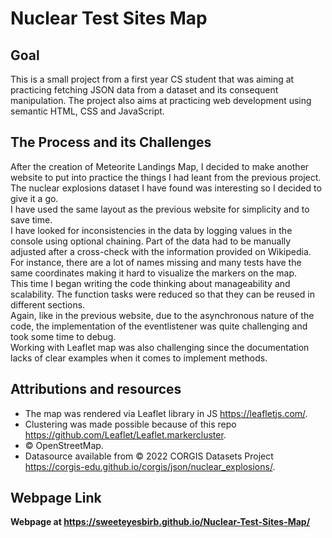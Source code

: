 # Nuclear Test Sites  Map

## Goal
This is a small project from a first year CS student that was aiming at practicing fetching JSON data from a dataset and its consequent manipulation. The project also aims at practicing web development using semantic HTML, CSS and JavaScript.

## The Process and its Challenges
After the creation of Meteorite Landings Map, I decided to make another website to put into practice the things I had leant from the previous project. The nuclear explosions dataset I have found was interesting so I decided to give it a go.\
I have used the same layout as the previous website for simplicity and to save time.\
I have looked for inconsistencies in the data by logging values in the console using optional chaining. Part of the data had to be manually adjusted after a cross-check with the information provided on Wikipedia. For instance, there are a lot of names missing and many tests have the same coordinates making it hard to visualize the markers on the map.\
This time I began writing the code thinking about manageability and scalability. The function tasks were reduced so that they can be reused in different sections.\
Again, like in the previous website, due to the asynchronous nature of the code, the implementation of the eventlistener was quite challenging and took some time to debug.\
Working with Leaflet map was also challenging since the documentation lacks of clear examples when it comes to implement methods.


## Attributions and resources
- The map was rendered via Leaflet library in JS https://leafletjs.com/.
- Clustering was made possible because of this repo https://github.com/Leaflet/Leaflet.markercluster.
- © OpenStreetMap.
- Datasource available from © 2022 CORGIS Datasets Project https://corgis-edu.github.io/corgis/json/nuclear_explosions/.

## Webpage Link
**Webpage at https://sweeteyesbirb.github.io/Nuclear-Test-Sites-Map/**